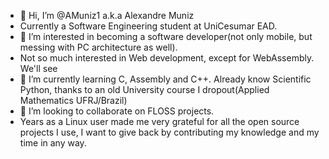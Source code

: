 - 👋 Hi, I’m @AMuniz1 a.k.a Alexandre Muniz
- Currently a Software Engineering student at UniCesumar EAD.
- 👀 I’m interested in becoming a software developer(not only mobile, but messing with PC architecture as well). 
- Not so much interested in Web development, except for WebAssembly. We'll see
- 🌱 I’m currently learning C, Assembly and C++. Already know Scientific Python, thanks to an old University course I dropout(Applied Mathematics UFRJ/Brazil)
- 💞️ I’m looking to collaborate on FLOSS projects. 
-   Years as a Linux user made me very grateful for all the open source projects I use, I want to give back by contributing my knowledge and my time in any way.

<!---
AMuniz1/AMuniz1 is a ✨ special ✨ repository because its `README.md` (this file) appears on your GitHub profile.
You can click the Preview link to take a look at your changes.
--->
